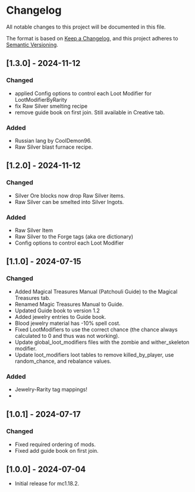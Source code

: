 # Changelog

All notable changes to this project will be documented in this file.

The format is based on [Keep a Changelog](https://keepachangelog.com/en/1.0.0/),
and this project adheres to [Semantic Versioning](https://semver.org/spec/v2.0.0.html).

## [1.3.0] - 2024-11-12

### Changed
- applied Config options to control each Loot Modifier for LootModifierByRarity
- fix Raw Silver smelting recipe
- remove guide book on first join. Still available in Creative tab.

### Added
- Russian lang by CoolDemon96.
- Raw Silver blast furnace recipe.

## [1.2.0] - 2024-11-12

### Changed
- Silver Ore blocks now drop Raw Silver items.
- Raw Silver can be smelted into Silver Ingots.

### Added
- Raw Silver Item
- Raw Silver to the Forge tags (aka ore dictionary)
- Config options to control each Loot Modifier

## [1.1.0] - 2024-07-15

### Changed
- Added Magical Treasures Manual (Patchouli Guide) to the Magical Treasures tab.
- Renamed Magic Treasures Manual to Guide.
- Updated Guide book to version 1.2
- Added jewelry entries to Guide book.
- Blood jewelry material has -10% spell cost.
- Fixed LootModifiers to use the correct chance (the chance always calculated to 0 and thus was not working).
- Update global_loot_modifiers files with the zombie and wither_skeleton modifier.
- Update loot_modifiers loot tables to remove killed_by_player, use random_chance, and rebalance values.

### Added
- Jewelry-Rarity tag mappings!
-
## [1.0.1] - 2024-07-17

### Changed
- Fixed required ordering of mods.
- Fixed add guide book on first join.

## [1.0.0] - 2024-07-04

- Initial release for mc1.18.2.
